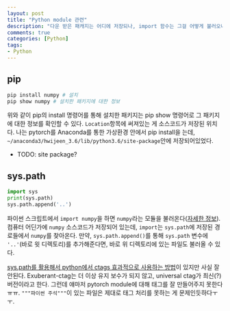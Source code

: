 ```yaml
---
layout: post
title: "Python module 관련"
description: "다운 받은 패캐지는 어디에 저장되나, import 함수는 그걸 어떻게 불러오나"
comments: true
categories: [Python]
tags:
- Python
---
```




## pip

``` bash
pip install numpy # 설치
pip show numpy # 설치한 패키지에 대한 정보
```

위와 같이 pip의 install 명령어를 통해 설치한 패키지는 pip show 명령어로 그 패키지에 대한 정보를 확인할 수 있다. `Location`항목에 써져있는 게 소스코드가 저장된 위치다. 나는 pytorch를 Anaconda를 통한 가상환경 안에서 pip install을 는데, `~/anaconda3/hwijeen_3.6/lib/python3.6/site-package`안에 저장되어있었다.

* TODO: site package?



## sys.path

```python
import sys
print(sys.path)
sys.path.append('..')
```

파이썬 스크립트에서 `import numpy`을 하면 `numpy`라는 모듈을 불러온다([자세한 정보](https://leemendelowitz.github.io/blog/how-does-python-find-packages.html)). 컴퓨터 어딘가에 `numpy` 소스코드가 저장되어 있는데, `import`는 `sys.path`에 저장된 경로들에서 `numpy`를 찾아온다. 만약, `sys.path.append()`를 통해 `sys.path` 변수에 `'..'`(바로 윗 디렉토리)를 추가해준다면, 바로 위 디렉토리에 있는 파일도 불러올 수 있다.

[sys.path를 활용해서 python에서 ctags 효과적으로 사용하는 방법](https://rampart81.github.io/post/python-ctags/)이 있지만 사실 잘 안된다. Exuberant-ctag는 더 이상 유지 보수가 되지 않고, universal ctag가 최신(?)버전이라고 한다. 그런데 얘마저 pytorch module에 대해 태그를 잘 만들어주지 못한다ㅠㅠ. `"""파이썬 주석"""`이 있는 파일은 제대로 태그 처리를 못하는 게 문제인듯하다ㅜㅜ.

